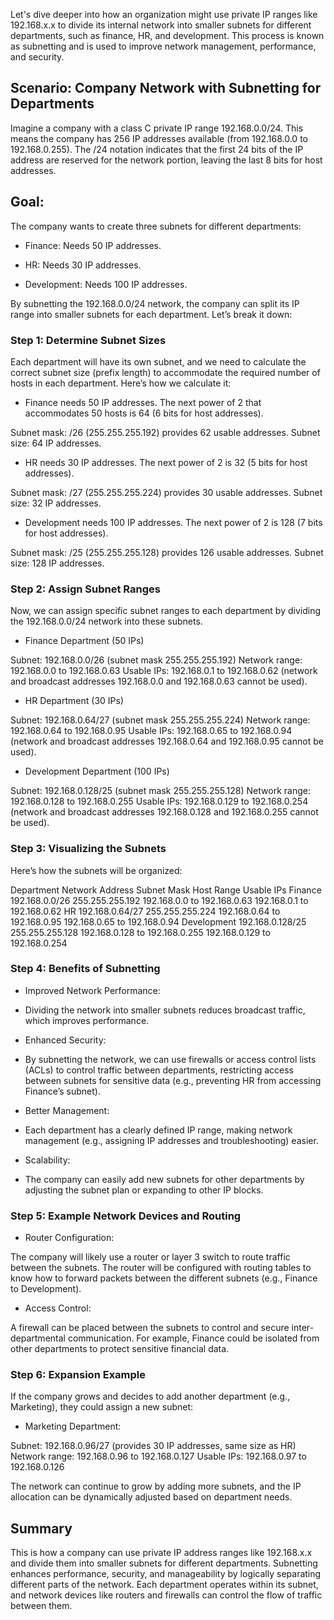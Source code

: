 Let's dive deeper into how an organization might use private IP ranges like 192.168.x.x to divide its internal network into smaller subnets for different departments, such as finance, HR, and development. This process is known as subnetting and is used to improve network management, performance, and security.

## Scenario: Company Network with Subnetting for Departments

Imagine a company with a class C private IP range 192.168.0.0/24. This means the company has 256 IP addresses available (from 192.168.0.0 to 192.168.0.255). The /24 notation indicates that the first 24 bits of the IP address are reserved for the network portion, leaving the last 8 bits for host addresses.

## Goal:

The company wants to create three subnets for different departments:

- Finance: Needs 50 IP addresses.

- HR: Needs 30 IP addresses.

- Development: Needs 100 IP addresses.

By subnetting the 192.168.0.0/24 network, the company can split its IP range into smaller subnets for each department. Let’s break it down:

### Step 1: Determine Subnet Sizes

Each department will have its own subnet, and we need to calculate the correct subnet size (prefix length) to accommodate the required number of hosts in each department. Here’s how we calculate it:

- Finance needs 50 IP addresses. The next power of 2 that accommodates 50 hosts is 64 (6 bits for host addresses).

Subnet mask: /26 (255.255.255.192) provides 62 usable addresses.
Subnet size: 64 IP addresses.

- HR needs 30 IP addresses. The next power of 2 is 32 (5 bits for host addresses).

Subnet mask: /27 (255.255.255.224) provides 30 usable addresses.
Subnet size: 32 IP addresses.

- Development needs 100 IP addresses. The next power of 2 is 128 (7 bits for host addresses).

Subnet mask: /25 (255.255.255.128) provides 126 usable addresses.
Subnet size: 128 IP addresses.

### Step 2: Assign Subnet Ranges

Now, we can assign specific subnet ranges to each department by dividing the 192.168.0.0/24 network into these subnets.

- Finance Department (50 IPs)

Subnet: 192.168.0.0/26 (subnet mask 255.255.255.192)
Network range: 192.168.0.0 to 192.168.0.63
Usable IPs: 192.168.0.1 to 192.168.0.62 (network and broadcast addresses 192.168.0.0 and 192.168.0.63 cannot be used).

- HR Department (30 IPs)

Subnet: 192.168.0.64/27 (subnet mask 255.255.255.224)
Network range: 192.168.0.64 to 192.168.0.95
Usable IPs: 192.168.0.65 to 192.168.0.94 (network and broadcast addresses 192.168.0.64 and 192.168.0.95 cannot be used).

- Development Department (100 IPs)

Subnet: 192.168.0.128/25 (subnet mask 255.255.255.128)
Network range: 192.168.0.128 to 192.168.0.255
Usable IPs: 192.168.0.129 to 192.168.0.254 (network and broadcast addresses 192.168.0.128 and 192.168.0.255 cannot be used).

### Step 3: Visualizing the Subnets

Here’s how the subnets will be organized:

Department	Network Address	Subnet Mask	Host Range	Usable IPs
Finance	192.168.0.0/26	255.255.255.192	192.168.0.0 to 192.168.0.63	192.168.0.1 to 192.168.0.62
HR	192.168.0.64/27	255.255.255.224	192.168.0.64 to 192.168.0.95	192.168.0.65 to 192.168.0.94
Development	192.168.0.128/25	255.255.255.128	192.168.0.128 to 192.168.0.255	192.168.0.129 to 192.168.0.254

### Step 4: Benefits of Subnetting

- Improved Network Performance:

 - Dividing the network into smaller subnets reduces broadcast traffic, which improves performance.

- Enhanced Security:

 - By subnetting the network, we can use firewalls or access control lists (ACLs) to control traffic between departments, restricting access between subnets for sensitive data (e.g., preventing HR from accessing Finance’s subnet).

- Better Management:

 - Each department has a clearly defined IP range, making network management (e.g., assigning IP addresses and troubleshooting) easier.

- Scalability:

 - The company can easily add new subnets for other departments by adjusting the subnet plan or expanding to other IP blocks.

### Step 5: Example Network Devices and Routing

- Router Configuration:

The company will likely use a router or layer 3 switch to route traffic between the subnets. The router will be configured with routing tables to know how to forward packets between the different subnets (e.g., Finance to Development).

- Access Control:

A firewall can be placed between the subnets to control and secure inter-departmental communication. For example, Finance could be isolated from other departments to protect sensitive financial data.

### Step 6: Expansion Example

If the company grows and decides to add another department (e.g., Marketing), they could assign a new subnet:

- Marketing Department:

Subnet: 192.168.0.96/27 (provides 30 IP addresses, same size as HR)
Network range: 192.168.0.96 to 192.168.0.127
Usable IPs: 192.168.0.97 to 192.168.0.126

The network can continue to grow by adding more subnets, and the IP allocation can be dynamically adjusted based on department needs.

## Summary

This is how a company can use private IP address ranges like 192.168.x.x and divide them into smaller subnets for different departments. Subnetting enhances performance, security, and manageability by logically separating different parts of the network. Each department operates within its subnet, and network devices like routers and firewalls can control the flow of traffic between them.
